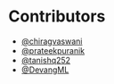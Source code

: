 # Contributors

- [@chiragvaswani](https://github.com/chiragvaswani)
- [@prateekpuranik](https://github.com/prateek-puranik)
- [@tanishq252](https://github.com/tanishq252)
- [@DevangML](https://github.com/DevangML)
